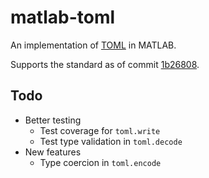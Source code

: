 # matlab-toml
An implementation of [TOML](https://github.com/toml-lang/toml) in MATLAB.

Supports the standard as of commit [1b26808](https://github.com/toml-lang/toml/tree/1b26808a8190f6d7d65bf31091c1f8561e1a6feb).

## Todo
* Better testing
  * Test coverage for `toml.write`
  * Test type validation in `toml.decode`
* New features
  * Type coercion in `toml.encode`
